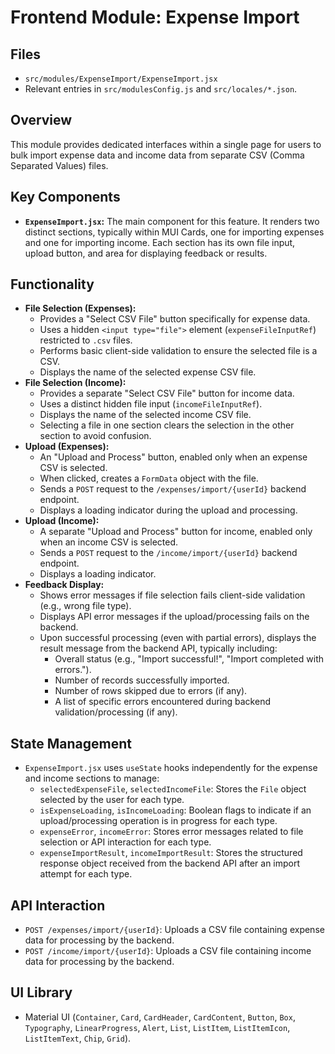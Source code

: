 # Frontend Module: Expense Import

## Files

*   `src/modules/ExpenseImport/ExpenseImport.jsx`
*   Relevant entries in `src/modulesConfig.js` and `src/locales/*.json`.

## Overview

This module provides dedicated interfaces within a single page for users to bulk import expense data and income data from separate CSV (Comma Separated Values) files.

## Key Components

*   **`ExpenseImport.jsx`:** The main component for this feature. It renders two distinct sections, typically within MUI Cards, one for importing expenses and one for importing income. Each section has its own file input, upload button, and area for displaying feedback or results.

## Functionality

*   **File Selection (Expenses):**
    *   Provides a "Select CSV File" button specifically for expense data.
    *   Uses a hidden `<input type="file">` element (`expenseFileInputRef`) restricted to `.csv` files.
    *   Performs basic client-side validation to ensure the selected file is a CSV.
    *   Displays the name of the selected expense CSV file.
*   **File Selection (Income):**
    *   Provides a separate "Select CSV File" button for income data.
    *   Uses a distinct hidden file input (`incomeFileInputRef`).
    *   Displays the name of the selected income CSV file.
    *   Selecting a file in one section clears the selection in the other section to avoid confusion.
*   **Upload (Expenses):**
    *   An "Upload and Process" button, enabled only when an expense CSV is selected.
    *   When clicked, creates a `FormData` object with the file.
    *   Sends a `POST` request to the `/expenses/import/{userId}` backend endpoint.
    *   Displays a loading indicator during the upload and processing.
*   **Upload (Income):**
    *   A separate "Upload and Process" button for income, enabled only when an income CSV is selected.
    *   Sends a `POST` request to the `/income/import/{userId}` backend endpoint.
    *   Displays a loading indicator.
*   **Feedback Display:**
    *   Shows error messages if file selection fails client-side validation (e.g., wrong file type).
    *   Displays API error messages if the upload/processing fails on the backend.
    *   Upon successful processing (even with partial errors), displays the result message from the backend API, typically including:
        *   Overall status (e.g., "Import successful!", "Import completed with errors.").
        *   Number of records successfully imported.
        *   Number of rows skipped due to errors (if any).
        *   A list of specific errors encountered during backend validation/processing (if any).

## State Management

*   `ExpenseImport.jsx` uses `useState` hooks independently for the expense and income sections to manage:
    *   `selectedExpenseFile`, `selectedIncomeFile`: Stores the `File` object selected by the user for each type.
    *   `isExpenseLoading`, `isIncomeLoading`: Boolean flags to indicate if an upload/processing operation is in progress for each type.
    *   `expenseError`, `incomeError`: Stores error messages related to file selection or API interaction for each type.
    *   `expenseImportResult`, `incomeImportResult`: Stores the structured response object received from the backend API after an import attempt for each type.

## API Interaction

*   `POST /expenses/import/{userId}`: Uploads a CSV file containing expense data for processing by the backend.
*   `POST /income/import/{userId}`: Uploads a CSV file containing income data for processing by the backend.

## UI Library

*   Material UI (`Container`, `Card`, `CardHeader`, `CardContent`, `Button`, `Box`, `Typography`, `LinearProgress`, `Alert`, `List`, `ListItem`, `ListItemIcon`, `ListItemText`, `Chip`, `Grid`).

